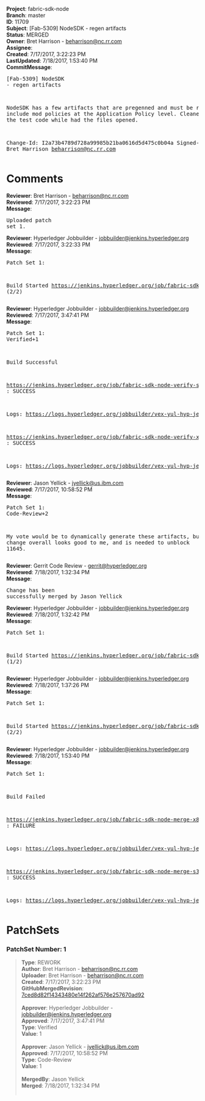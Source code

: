 <strong>Project</strong>: fabric-sdk-node<br><strong>Branch</strong>: master<br><strong>ID</strong>: 11709<br><strong>Subject</strong>: [Fab-5309] NodeSDK - regen artifacts<br><strong>Status</strong>: MERGED<br><strong>Owner</strong>: Bret Harrison - beharrison@nc.rr.com<br><strong>Assignee</strong>:<br><strong>Created</strong>: 7/17/2017, 3:22:23 PM<br><strong>LastUpdated</strong>: 7/18/2017, 1:53:40 PM<br><strong>CommitMessage</strong>:<br><pre>[Fab-5309] NodeSDK - regen artifacts

NodeSDK has a few artifacts that are pregenned
and must be rebuilt to include mod policies at the
Application Policy level. Cleaned up some the test
code while had the files opened.

Change-Id: I2a73b4789d728a99985b21ba0616d5d475c0b04a
Signed-off-by: Bret Harrison <beharrison@nc.rr.com>
</pre><h1>Comments</h1><strong>Reviewer</strong>: Bret Harrison - beharrison@nc.rr.com<br><strong>Reviewed</strong>: 7/17/2017, 3:22:23 PM<br><strong>Message</strong>: <pre>Uploaded patch set 1.</pre><strong>Reviewer</strong>: Hyperledger Jobbuilder - jobbuilder@jenkins.hyperledger.org<br><strong>Reviewed</strong>: 7/17/2017, 3:22:33 PM<br><strong>Message</strong>: <pre>Patch Set 1:

Build Started https://jenkins.hyperledger.org/job/fabric-sdk-node-verify-s390x/740/ (2/2)</pre><strong>Reviewer</strong>: Hyperledger Jobbuilder - jobbuilder@jenkins.hyperledger.org<br><strong>Reviewed</strong>: 7/17/2017, 3:47:41 PM<br><strong>Message</strong>: <pre>Patch Set 1: Verified+1

Build Successful 

https://jenkins.hyperledger.org/job/fabric-sdk-node-verify-s390x/740/ : SUCCESS

Logs: https://logs.hyperledger.org/jobbuilder/vex-yul-hyp-jenkins-1/fabric-sdk-node-verify-s390x/740

https://jenkins.hyperledger.org/job/fabric-sdk-node-verify-x86_64/1272/ : SUCCESS

Logs: https://logs.hyperledger.org/jobbuilder/vex-yul-hyp-jenkins-1/fabric-sdk-node-verify-x86_64/1272</pre><strong>Reviewer</strong>: Jason Yellick - jyellick@us.ibm.com<br><strong>Reviewed</strong>: 7/17/2017, 10:58:52 PM<br><strong>Message</strong>: <pre>Patch Set 1: Code-Review+2

My vote would be to dynamically generate these artifacts, but, the change overall looks good to me, and is needed to unblock 11645.</pre><strong>Reviewer</strong>: Gerrit Code Review - gerrit@hyperledger.org<br><strong>Reviewed</strong>: 7/18/2017, 1:32:34 PM<br><strong>Message</strong>: <pre>Change has been successfully merged by Jason Yellick</pre><strong>Reviewer</strong>: Hyperledger Jobbuilder - jobbuilder@jenkins.hyperledger.org<br><strong>Reviewed</strong>: 7/18/2017, 1:32:42 PM<br><strong>Message</strong>: <pre>Patch Set 1:

Build Started https://jenkins.hyperledger.org/job/fabric-sdk-node-merge-s390x/212/ (1/2)</pre><strong>Reviewer</strong>: Hyperledger Jobbuilder - jobbuilder@jenkins.hyperledger.org<br><strong>Reviewed</strong>: 7/18/2017, 1:37:26 PM<br><strong>Message</strong>: <pre>Patch Set 1:

Build Started https://jenkins.hyperledger.org/job/fabric-sdk-node-merge-x86_64/394/ (2/2)</pre><strong>Reviewer</strong>: Hyperledger Jobbuilder - jobbuilder@jenkins.hyperledger.org<br><strong>Reviewed</strong>: 7/18/2017, 1:53:40 PM<br><strong>Message</strong>: <pre>Patch Set 1:

Build Failed 

https://jenkins.hyperledger.org/job/fabric-sdk-node-merge-x86_64/394/ : FAILURE

Logs: https://logs.hyperledger.org/jobbuilder/vex-yul-hyp-jenkins-1/fabric-sdk-node-merge-x86_64/394

https://jenkins.hyperledger.org/job/fabric-sdk-node-merge-s390x/212/ : SUCCESS

Logs: https://logs.hyperledger.org/jobbuilder/vex-yul-hyp-jenkins-1/fabric-sdk-node-merge-s390x/212</pre><h1>PatchSets</h1><h3>PatchSet Number: 1</h3><blockquote><strong>Type</strong>: REWORK<br><strong>Author</strong>: Bret Harrison - beharrison@nc.rr.com<br><strong>Uploader</strong>: Bret Harrison - beharrison@nc.rr.com<br><strong>Created</strong>: 7/17/2017, 3:22:23 PM<br><strong>GitHubMergedRevision</strong>: [7ced8d82f14343480e14f262af576e257670ad92](https://github.com/hyperledger/fabric-sdk-node/commit/7ced8d82f14343480e14f262af576e257670ad92)<br><br><strong>Approver</strong>: Hyperledger Jobbuilder - jobbuilder@jenkins.hyperledger.org<br><strong>Approved</strong>: 7/17/2017, 3:47:41 PM<br><strong>Type</strong>: Verified<br><strong>Value</strong>: 1<br><br><strong>Approver</strong>: Jason Yellick - jyellick@us.ibm.com<br><strong>Approved</strong>: 7/17/2017, 10:58:52 PM<br><strong>Type</strong>: Code-Review<br><strong>Value</strong>: 1<br><br><strong>MergedBy</strong>: Jason Yellick<br><strong>Merged</strong>: 7/18/2017, 1:32:34 PM<br><br></blockquote>
